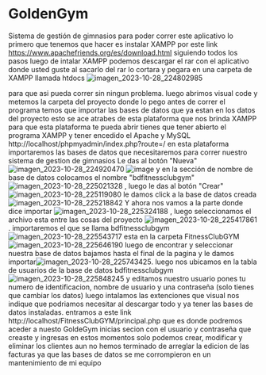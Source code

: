 # GoldenGym
Sistema de gestión de gimnasios 
para poder correr este aplicativo lo primero que tenemos que hacer es instalar XAMPP por este link https://www.apachefriends.org/es/download.html   siguiendo todos los pasos 
luego de intalar XAMPP podemos descargar el rar con el aplicativo donde usted guste al sacarlo del rar lo cortara y pegara en una carpeta de XAMPP llamada htdocs ![imagen_2023-10-28_224802985](https://github.com/RubenDarioAriza/GoldenGym/assets/89140491/92b1d252-84f0-4ede-ad9f-b5d0c1194e3b)

 para que asi pueda correr sin ningun problema.
luego abrimos visual code y metemos la carpeta del proyecto donde lo pego
antes de correr el programa temos que importar las bases de datos que ya estan en los datos del proyecto esto se ace atrabes de esta plataforma que nos brinda XAMPP para que esta plataforma te pueda abrir tienes que tener abierto el programa XAMPP y tener encedido el Apache y MySQL http://localhost/phpmyadmin/index.php?route=/ 
en esta plataforma importaremos las bases de datos que necesitaremos para correr nuestro sistema de gestion de gimnasios
Le das al botón "Nueva"![imagen_2023-10-28_224920470](https://github.com/RubenDarioAriza/GoldenGym/assets/89140491/13b47ecd-2afc-4365-b5ff-972b3aadf073)
![image](https://github.com/RubenDarioAriza/GoldenGym/assets/89140491/5334f386-92b1-4b83-9a2b-5cca4d7a9db2)
 y en la sección de nombre de base de datos colocamos el nombre "bdfitnessclubgym" ![imagen_2023-10-28_225021328](https://github.com/RubenDarioAriza/GoldenGym/assets/89140491/3139cb2d-b2fc-4d0b-b671-5af25766a28f)
, luego le das al botón "Crear" ![imagen_2023-10-28_225119080](https://github.com/RubenDarioAriza/GoldenGym/assets/89140491/9caca860-327b-46c2-9568-f8a752dd2cdc)
 le damos click a la base de datos creada ![imagen_2023-10-28_225218842](https://github.com/RubenDarioAriza/GoldenGym/assets/89140491/b5242842-b455-40be-a1b4-41023f005397)
Y ahora nos vamos a la parte donde dice importar ![imagen_2023-10-28_225324188](https://github.com/RubenDarioAriza/GoldenGym/assets/89140491/e32d0055-14ac-4f25-a8c2-117767a5eaa6)
, luego seleccionamos el archivo esta entre las cosas del proyecto ![imagen_2023-10-28_225417861](https://github.com/RubenDarioAriza/GoldenGym/assets/89140491/145fbf18-fead-4460-b2d0-c16e8952cac3).
importaremos el que se llama bdfitnessclubgym ![imagen_2023-10-28_225543717](https://github.com/RubenDarioAriza/GoldenGym/assets/89140491/2b286e89-65ba-4bb4-8a6c-5e320fcd5435)
esta en la carpeta FitnessClubGYM ![imagen_2023-10-28_225646190](https://github.com/RubenDarioAriza/GoldenGym/assets/89140491/c437932b-cce7-41c9-92cd-4fc40e7e94ec)
luego de encontrar y seleccionar nuestra base de datos bajamos hasta el final de la pagina y le damos importar![imagen_2023-10-28_225743425](https://github.com/RubenDarioAriza/GoldenGym/assets/89140491/22d134f6-7704-497a-aea2-21e9bbb1e2bf).
luego nos ubicamos en la tabla de usuarios de la base de datos bdfitnessclubgym ![imagen_2023-10-28_225848245](https://github.com/RubenDarioAriza/GoldenGym/assets/89140491/a87458db-626b-425f-a117-9ca48a23b516) y editamos nuestro usuario pones tu numero de identificacion, nombre de usuario y una contraseña (solo tienes que cambiar los datos) luego intalamos las extenciones que visual nos indique que podriamos necesitar al descargar todo y ya tener las bases de datos instaladas.
entramos a este link http://localhost/FitnessClubGYM/principal.php   que es donde podremos aceder a nuesto GoldeGym inicias secion con el usuario y contraseña que creaste y ingresas 
en estos momentos solo podemos crear, modificar y eliminar los clientes aun no hemos terminado de arreglar la edicion de las facturas ya que las bases de datos se me corrompieron en un mantenimiento de mi equipo
